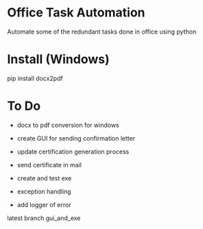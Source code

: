 # Office Task Automation
Automate some of the redundant tasks done in office using python

# Install (Windows)
pip install docx2pdf

# To Do
- docx to pdf conversion for windows
- create GUI for sending confirmation letter

- update certification generation process
- send certificate in mail
- create and test exe
- exception handling
- add logger of error 

latest branch gui_and_exe



